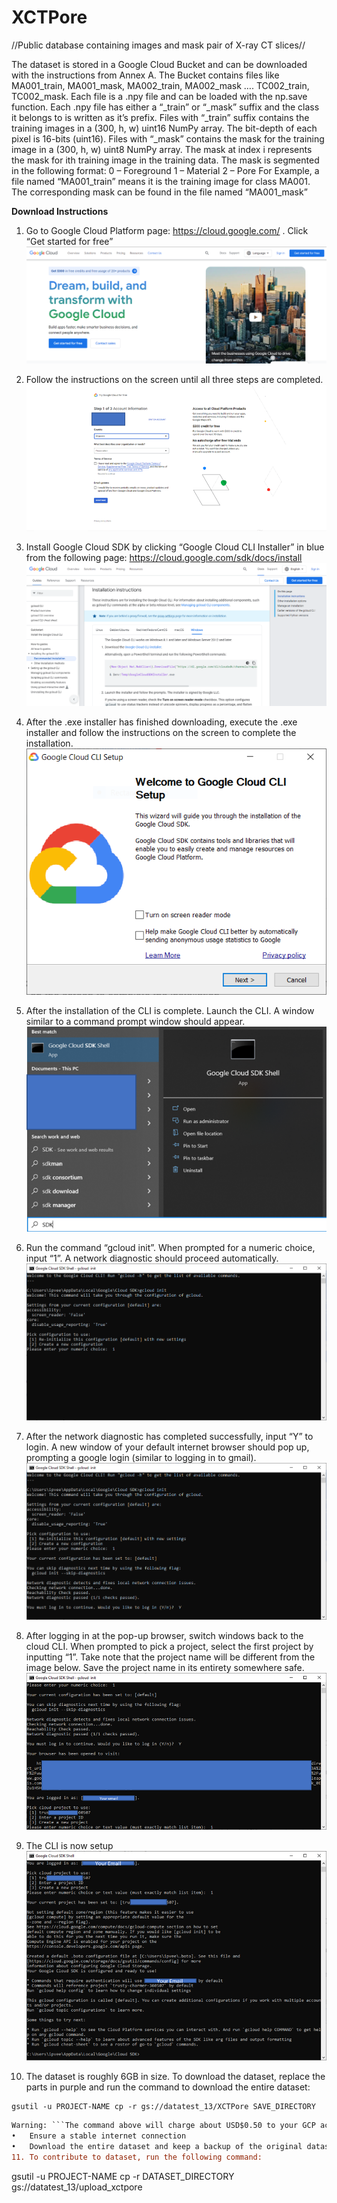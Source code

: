 # XCTPore
//Public database containing images and mask pair of X-ray CT slices//


The dataset is stored in a Google Cloud Bucket and can be downloaded with the instructions from Annex A. The Bucket contains files like MA001_train, MA001_mask, MA002_train, MA002_mask …. TC002_train, TC002_mask. Each file is a .npy file and can be loaded with the np.save function. 
Each .npy file has either a “_train” or “_mask” suffix and the class it belongs to is written as it’s prefix. Files with “_train” suffix contains the training images in a (300, h, w) uint16 NumPy array. The bit-depth of each pixel is 16-bits (uint16). 
Files with “_mask” contains the mask for the training image in a (300, h, w) uint8 NumPy array. The mask at index i represents the mask for ith training image in the training data. The mask is segmented in the following format:
0 – Foreground
1 – Material
2 – Pore
For Example, a file named “MA001_train” means it is the training image for class MA001. The corresponding mask can be found in the file named “MA001_mask”



**Download Instructions**
1.	Go to Google Cloud Platform page: https://cloud.google.com/ . Click “Get started for free”
![alt text](https://github.com/BismaMutiargo/XCTPore/blob/main/Images/Step%201.png)

2. Follow the instructions on the screen until all three steps are completed.
![alt text](https://github.com/BismaMutiargo/XCTPore/blob/main/Images/Step%202.png)

3.	Install Google Cloud SDK by clicking “Google Cloud CLI Installer” in blue from the following page: https://cloud.google.com/sdk/docs/install
![alt text](https://github.com/BismaMutiargo/XCTPore/blob/main/Images/Step%203.png)

4.	After the .exe installer has finished downloading, execute the .exe installer and follow the instructions on the screen to complete the installation. 
![alt text](https://github.com/BismaMutiargo/XCTPore/blob/main/Images/Step%204.png)

5.	After the installation of the CLI is complete. Launch the CLI. A window similar to a command prompt window should appear. 
![alt text](https://github.com/BismaMutiargo/XCTPore/blob/main/Images/Step%205.png)



6.	Run the command “gcloud init”. When prompted for a numeric choice, input “1”. A network diagnostic should proceed automatically.
![alt text](https://github.com/BismaMutiargo/XCTPore/blob/main/Images/Step%206.png)

7. After the network diagnostic has completed successfully, input “Y” to login. A new window of your default internet browser should pop up, prompting a google login (similar to logging in to gmail).  
![alt text](https://github.com/BismaMutiargo/XCTPore/blob/main/Images/Step%207.png)

8.	After logging in at the pop-up browser, switch windows back to the cloud CLI. When prompted to pick a project, select the first project by inputting “1”. Take note that the project name will be different from the image below. Save the project name in its entirety somewhere safe.
![alt text](https://github.com/BismaMutiargo/XCTPore/blob/main/Images/Step%208.png)

9. The CLI is now setup
![alt text](https://github.com/BismaMutiargo/XCTPore/blob/main/Images/Step%209.png)



10.	The dataset is roughly 6GB in size. To download the dataset, replace the parts in purple and run the command to download the entire dataset:
```
gsutil -u PROJECT-NAME cp -r gs://datatest_13/XCTPore SAVE_DIRECTORY
```
```diff -
Warning: ```The command above will charge about USD$0.50 to your GCP account if it is executed without error. Any downloads will incur charges to your GCP account. It is to do the following before proceeding:
•	Ensure a stable internet connection
•	Download the entire dataset and keep a backup of the original dataset on your local machine to minimize charges. 
11.	To contribute to dataset, run the following command:
```
gsutil -u PROJECT-NAME cp -r DATASET_DIRECTORY gs://datatest_13/upload_xctpore
```


